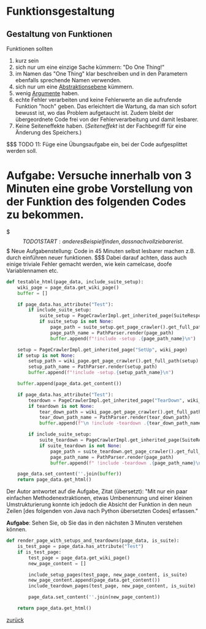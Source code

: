 # Funktionsgestaltung

## Gestaltung von Funktionen

Funktionen sollten

1. kurz sein
2. sich nur um eine einzige Sache kümmern: "Do One Thing!"
3. im Namen das "One Thing" klar beschreiben und in den Parametern ebenfalls sprechende Namen verwenden.
4. sich nur um eine [Abstraktionsebene](../Abstraktionsebene) kümmern.
5. wenig [Argumente](../Funktionsparameter) haben.
6. echte Fehler verarbeiten und keine Fehlerwerte an die aufrufende Funktion "hoch" geben. Das erleichtert
   die Wartung, da man sich sofort bewusst ist, wo das Problem aufgetaucht ist. Zudem bleibt der übergeordnete Code frei
   von der Fehlerverarbeitung und damit lesbarer.
7. Keine Seiteneffekte haben. (*Seiteneffekt* ist der Fachbegriff für eine Änderung des Speichers.)

$$$ TODO 11: Füge eine Übungsaufgabe ein, bei der Code aufgesplittet werden soll.

# Aufgabe: Versuche innerhalb von 3 Minuten eine grobe Vorstellung von der Funktion des folgenden Codes zu bekommen.
$$$ TODO 1 START: anderes Beispiel finden, dass nachvollziebarer ist.
$$$ Neue Aufgabenstellung: Code in 45 Minuten selbst lesbarer machen z.B. durch einführen neuer funktionen.
$$$ Dabei darauf achten, dass auch einige triviale Fehler gemacht werden, wie kein camelcase, doofe Variablennamen etc.
```python
def testable_html(page_data, include_suite_setup):
    wiki_page = page_data.get_wiki_page()
    buffer = []

    if page_data.has_attribute("Test"):
        if include_suite_setup:
            suite_setup = PageCrawlerImpl.get_inherited_page(SuiteResponder.SUITE_SETUP_NAME, wiki_page)
            if suite_setup is not None:
                page_path = suite_setup.get_page_crawler().get_full_path(suite_setup)
                page_path_name = PathParser.render(page_path)
                buffer.append(f"!include -setup .{page_path_name}\n")

    setup = PageCrawlerImpl.get_inherited_page("SetUp", wiki_page)
    if setup is not None:
        setup_path = wiki_page.get_page_crawler().get_full_path(setup)
        setup_path_name = PathParser.render(setup_path)
        buffer.append(f"!include -setup.{setup_path_name}\n")

    buffer.append(page_data.get_content())

    if page_data.has_attribute("Test"):
        teardown = PageCrawlerImpl.get_inherited_page("TearDown", wiki_page)
        if teardown is not None:
            tear_down_path = wiki_page.get_page_crawler().get_full_path(teardown)
            tear_down_path_name = PathParser.render(tear_down_path)
            buffer.append(f"\n !include -teardown .{tear_down_path_name}\n")

        if include_suite_setup:
            suite_teardown = PageCrawlerImpl.get_inherited_page(SuiteResponder.SUITE_TEARDOWN_NAME, wiki_page)
            if suite_teardown is not None:
                page_path = suite_teardown.get_page_crawler().get_full_path(suite_teardown)
                page_path_name = PathParser.render(page_path)
                buffer.append(f" !include -teardown .{page_path_name}\n")

    page_data.set_content(''.join(buffer))
    return page_data.get_html()
```

Der Autor antwortet auf die Aufgabe, Zitat (übersetzt): "Mit nur ein paar einfachen Methodenextraktionen, etwas Umbenennung und einer kleinen Umstrukturierung
konnte ich jedoch die Absicht der Funktion in den neun Zeilen [des folgenden von Java nach Python übersetzten Codes]
erfassen."

**Aufgabe**: Sehen Sie, ob Sie das in den nächsten 3 Minuten verstehen können.

```python
def render_page_with_setups_and_teardowns(page_data, is_suite):
    is_test_page = page_data.has_attribute("Test")
    if is_test_page:
        test_page = page_data.get_wiki_page()
        new_page_content = []

        include_setup_pages(test_page, new_page_content, is_suite)
        new_page_content.append(page_data.get_content())
        include_teardown_pages(test_page, new_page_content, is_suite)

        page_data.set_content(''.join(new_page_content))

    return page_data.get_html()
```

[zurück](../TheGoodPractices)